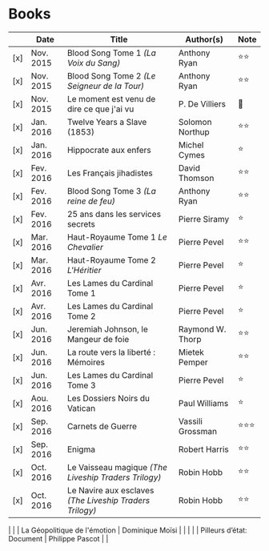 # Books

|   | Date        | Title                                        | Author(s)     | Note |
|---| ---------- | --------------------------------------------- | ------------- | ---- |
|[x]| Nov. 2015  | Blood Song Tome 1 *(La Voix du Sang)*  | Anthony Ryan | :star::star: |
|[x]| Nov. 2015  | Blood Song Tome 2 *(Le Seigneur de la Tour)*  | Anthony Ryan | :star::star: |
|[x]| Nov. 2015  | Le moment est venu de dire ce que j'ai vu | P. De Villiers | :shit: |
|[x]| Jan. 2016  | Twelve Years a Slave (1853) | Solomon Northup | :star::star: |
|[x]| Jan. 2016  | Hippocrate aux enfers | Michel Cymes | :star: |
|[x]| Fev. 2016  | Les Français jihadistes | David Thomson | :star::star: |
|[x]| Fev. 2016  | Blood Song Tome 3 *(La reine de feu)*  | Anthony Ryan | :star::star: |
|[x]| Fev. 2016  | 25 ans dans les services secrets  | Pierre Siramy | :star: |
|[x]| Mar. 2016  | Haut-Royaume Tome 1 *Le Chevalier*  | Pierre Pevel | :star::star: |
|[x]| Mar. 2016  | Haut-Royaume Tome 2 *L'Héritier*  | Pierre Pevel | :star: |
|[x]| Avr. 2016  | Les Lames du Cardinal Tome 1  | Pierre Pevel | :star: |
|[x]| Avr. 2016  | Les Lames du Cardinal Tome 2  | Pierre Pevel | :star: |
|[x]| Jun. 2016  | Jeremiah Johnson, le Mangeur de foie | Raymond W. Thorp | :star::star: |
|[x]| Jun. 2016  | La route vers la liberté : Mémoires | Mietek Pemper | :star::star: |
|[x]| Jun. 2016  | Les Lames du Cardinal Tome 3  | Pierre Pevel | :star: |
|[x]| Aou. 2016  | Les Dossiers Noirs du Vatican  | Paul Williams| :star: |
|[x]| Sep. 2016  | Carnets de Guerre  | Vassili Grossman | :star::star::star: |
|[x]| Sep. 2016  | Enigma  | Robert Harris | :star::star: |
|[x]| Oct. 2016  | Le Vaisseau magique *(The Liveship Traders Trilogy)* | Robin Hobb | :star::star: |
|[x]| Oct. 2016  | Le Navire aux esclaves *(The Liveship Traders Trilogy)* | Robin Hobb | :star::star: |

|   |   | La Géopolitique de l'émotion | Dominique Moïsi | |
|   |   | Pilleurs d’état: Document | Philippe Pascot | |
